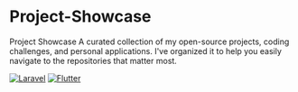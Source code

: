 # Project-Showcase
Project Showcase A curated collection of my open-source projects, coding challenges, and personal applications. I've organized it to help you easily navigate to the repositories that matter most.

[![Laravel](https://img.shields.io/badge/-Laravel-red?logo=laravel&logoColor=white&style=flat)](https://github.com/lypsisrudiansyah/Project-Showcase/blob/main/Laravel.md)
[![Flutter](https://img.shields.io/badge/-Flutter-blue?logo=flutter&logoColor=white&style=flat)](google.com)

